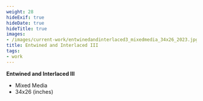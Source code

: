 ```yaml
---
weight: 28
hideExif: true
hideDate: true
hideTitle: true
images:
- /images/current-work/entwinedandinterlaced3_mixedmedia_34x26_2023.jpg
title: Entwined and Interlaced III
tags:
- work
---
```

**Entwined and Interlaced III**
- Mixed Media
- 34x26 (inches)